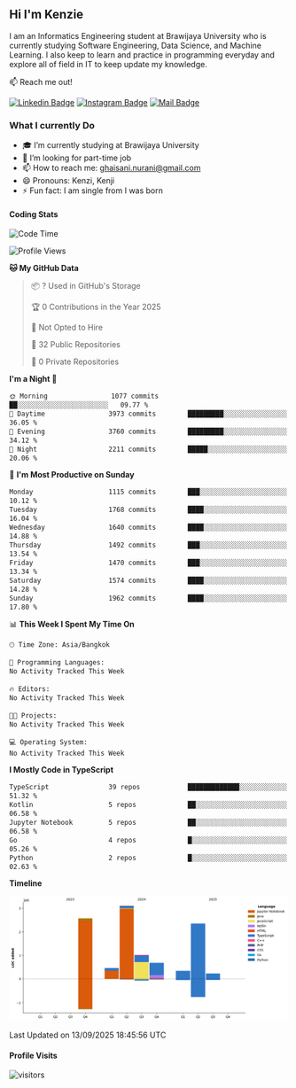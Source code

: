 ## Hi I'm Kenzie


I am an Informatics Engineering student at Brawijaya University who is currently studying Software Engineering, Data Science, and Machine Learning. I also keep to learn and practice in programming everyday and explore all of field in IT to keep update my knowledge.

:mailbox: Reach me out!

[![Linkedin Badge](https://img.shields.io/badge/-Kenzie_Taqiyassar-0e76a8?style=flat&labelColor=0e76a8&logo=linkedin&logoColor=white)](https://www.linkedin.com/in/kenzie-taqiyassar-37458b1aa/) 
[![Instagram Badge](https://img.shields.io/badge/-@__kenziehh_-e84393?style=flat&labelColor=e84393&logo=instagram&logoColor=white)](https://www.instagram.com/_kenziehh/) 
[![Mail Badge](https://img.shields.io/badge/-ghaisani.nurani-c0392b?style=flat&labelColor=c0392b&logo=gmail&logoColor=white)](mailto:ghaisani.nurani@gmail.com)

### What I currently Do

- 🎓 I’m currently studying at Brawijaya University
- 💼 I’m looking for part-time job
- 📫 How to reach me: ghaisani.nurani@gmail.com
- 😄 Pronouns: Kenzi, Kenji
- ⚡ Fun fact: I am single from I was born

#### Coding Stats
<!--START_SECTION:waka-->
![Code Time](http://img.shields.io/badge/Code%20Time-1%2C386%20hrs%207%20mins-blue)

![Profile Views](http://img.shields.io/badge/Profile%20Views-0-blue)

**🐱 My GitHub Data** 

> 📦 ? Used in GitHub's Storage 
 > 
> 🏆 0 Contributions in the Year 2025
 > 
> 🚫 Not Opted to Hire
 > 
> 📜 32 Public Repositories 
 > 
> 🔑 0 Private Repositories 
 > 
**I'm a Night 🦉** 

```text
🌞 Morning                1077 commits        ██░░░░░░░░░░░░░░░░░░░░░░░   09.77 % 
🌆 Daytime                3973 commits        █████████░░░░░░░░░░░░░░░░   36.05 % 
🌃 Evening                3760 commits        █████████░░░░░░░░░░░░░░░░   34.12 % 
🌙 Night                  2211 commits        █████░░░░░░░░░░░░░░░░░░░░   20.06 % 
```
📅 **I'm Most Productive on Sunday** 

```text
Monday                   1115 commits        ███░░░░░░░░░░░░░░░░░░░░░░   10.12 % 
Tuesday                  1768 commits        ████░░░░░░░░░░░░░░░░░░░░░   16.04 % 
Wednesday                1640 commits        ████░░░░░░░░░░░░░░░░░░░░░   14.88 % 
Thursday                 1492 commits        ███░░░░░░░░░░░░░░░░░░░░░░   13.54 % 
Friday                   1470 commits        ███░░░░░░░░░░░░░░░░░░░░░░   13.34 % 
Saturday                 1574 commits        ████░░░░░░░░░░░░░░░░░░░░░   14.28 % 
Sunday                   1962 commits        ████░░░░░░░░░░░░░░░░░░░░░   17.80 % 
```


📊 **This Week I Spent My Time On** 

```text
🕑︎ Time Zone: Asia/Bangkok

💬 Programming Languages: 
No Activity Tracked This Week

🔥 Editors: 
No Activity Tracked This Week

🐱‍💻 Projects: 
No Activity Tracked This Week

💻 Operating System: 
No Activity Tracked This Week
```

**I Mostly Code in TypeScript** 

```text
TypeScript               39 repos            █████████████░░░░░░░░░░░░   51.32 % 
Kotlin                   5 repos             ██░░░░░░░░░░░░░░░░░░░░░░░   06.58 % 
Jupyter Notebook         5 repos             ██░░░░░░░░░░░░░░░░░░░░░░░   06.58 % 
Go                       4 repos             █░░░░░░░░░░░░░░░░░░░░░░░░   05.26 % 
Python                   2 repos             █░░░░░░░░░░░░░░░░░░░░░░░░   02.63 % 
```



**Timeline**

![Lines of Code chart](https://raw.githubusercontent.com/kenziehh/kenziehh/master/assets/bar_graph.png)


 Last Updated on 13/09/2025 18:45:56 UTC
<!--END_SECTION:waka-->


#### Profile Visits

![visitors](https://visitor-badge.glitch.me/badge?page_id=kenziehh.kenziehh)





